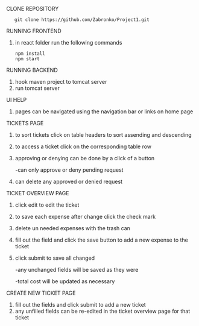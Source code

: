 CLONE REPOSITORY

       git clone https://github.com/Zabronko/Project1.git

RUNNING FRONTEND
1. in react folder run the following commands

       npm install
       npm start
            
RUNNING BACKEND
     
     
   1. hook maven project to tomcat server
   2. run tomcat server


UI HELP

   1. pages can be navigated using the navigation bar or links on home page

TICKETS PAGE

1. to sort tickets click on table headers to sort assending and descending
2. to access a ticket click on the corresponding table row
3. approving or denying can be done by a click of a button

      -can only approve or deny pending request
 
4. can delete any approved or denied request

TICKET OVERVIEW PAGE

1. click edit to edit the ticket
2. to save each expense after change click the check mark
3. delete un needed expenses with the trash can
4. fill out the field and click the save button to add a new expense to the ticket
5. click submit to save all changed

      -any unchanged fields will be saved as they were
      
      -total cost will be updated as necessary

CREATE NEW TICKET PAGE

1. fill out the fields and click submit to add a new ticket
2. any unfilled fields can be re-edited in the ticket overview page for that ticket
